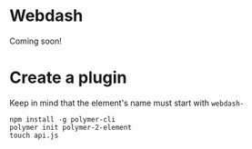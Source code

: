 # Webdash

Coming soon!

# Create a plugin

Keep in mind that the element's name must start with `webdash-`

```
npm install -g polymer-cli
polymer init polymer-2-element
touch api.js
```